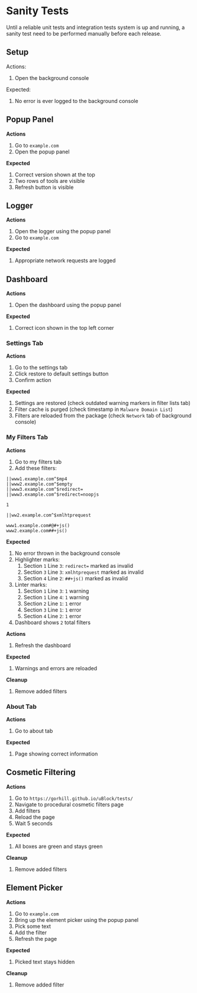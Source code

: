# Sanity Tests

Until a reliable unit tests and integration tests system is up and running, a
sanity test need to be performed manually before each release.

## Setup

Actions:
1. Open the background console

Expected:
1. No error is ever logged to the background console

## Popup Panel

**Actions**
1. Go to `example.com`
1. Open the popup panel

**Expected**
1. Correct version shown at the top
1. Two rows of tools are visible
1. Refresh button is visible

## Logger

**Actions**
1. Open the logger using the popup panel
1. Go to `example.com`

**Expected**
1. Appropriate network requests are logged

## Dashboard

**Actions**
1. Open the dashboard using the popup panel

**Expected**
1. Correct icon shown in the top left corner

### Settings Tab

**Actions**
1. Go to the settings tab
1. Click restore to default settings button
1. Confirm action

**Expected**
1. Settings are restored (check outdated warning markers in filter lists tab)
1. Filter cache is purged (check timestamp in `Malware Domain List`)
1. Filters are reloaded from the package (check `Network` tab of background
   console)

### My Filters Tab

**Actions**
1. Go to my filters tab
1. Add these filters:
```
||www1.example.com^$mp4
||www2.example.com^$empty
||www3.example.com^$redirect=
||www3.example.com^$redirect=noopjs

1

||ww2.example.com^$xmlhtprequest

www1.example.com#@#+js()
www2.example.com##+js()
```

**Expected**
1. No error thrown in the background console
1. Highlighter marks:
   1. Section `1` Line `3`: `redirect=` marked as invalid
   1. Section `3` Line `3`: `xmlhtprequest` marked as invalid
   1. Section `4` Line `2`: `##+js()` marked as invalid
1. Linter marks:
   1. Section `1` Line `3`: `1` warning
   1. Section `1` Line `4`: `1` warning
   1. Section `2` Line `1`: `1` error
   1. Section `3` Line `1`: `1` error
   1. Section `4` Line `2`: `1` error
1. Dashboard shows `2` total filters

**Actions**
1. Refresh the dashboard

**Expected**
1. Warnings and errors are reloaded

**Cleanup**
1. Remove added filters

### About Tab

**Actions**
1. Go to about tab

**Expected**
1. Page showing correct information

## Cosmetic Filtering

**Actions**
1. Go to `https://gorhill.github.io/uBlock/tests/`
1. Navigate to procedural cosmetic filters page
1. Add filters
1. Reload the page
1. Wait 5 seconds

**Expected**
1. All boxes are green and stays green

**Cleanup**
1. Remove added filters

## Element Picker

**Actions**
1. Go to `example.com`
1. Bring up the element picker using the popup panel
1. Pick some text
1. Add the filter
1. Refresh the page

**Expected**
1. Picked text stays hidden

**Cleanup**
1. Remove added filter
